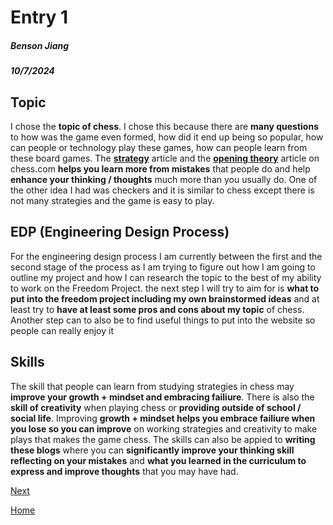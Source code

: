 # Entry 1
##### Benson Jiang
##### 10/7/2024

## Topic
I chose the **topic of chess**. I chose this because there are **many questions** to how was the game even formed, how did it end up being so popular, how can people or technology play these games, how can people learn from these board games. The **[strategy](https://www.chess.com/articles/strategy)** article and the **[opening theory](https://www.chess.com/articles/opening-theory)** article on chess.com **helps you learn more from mistakes** that people do and help **enhance your thinking / thoughts** much more than you usually do. One of the other idea I had was checkers and it is similar to chess except there is not many strategies and the game is easy to play.

## EDP (Engineering Design Process)
For the engineering design process I am currently between the first and the second stage of the process as I am trying to figure out how I am going to outline my project and how I can research the topic to the best of my ability to work on the Freedom Project. the next step I will try to aim for is **what to put into the freedom project including my own brainstormed ideas** and at least try to **have at least some pros and cons about my topic** of chess. Another step can to also be to find useful things to put into the website so people can really enjoy it

## Skills
The skill that people can learn from studying strategies in chess may **improve your growth + mindset and embracing failiure**. There is also the **skill of creativity** when playing chess or **providing outside of school / social life**. Improving **growth + mindset helps you embrace failiure when you lose so you can improve** on working strategies and creativity to make plays that makes the game chess. The skills can also be appied to **writing these blogs** where you can **significantly improve your thinking skill reflecting on your mistakes** and **what you learned in the curriculum to express and improve thoughts** that you may have had.

[Next](entry02.md)

[Home](../README.md)
